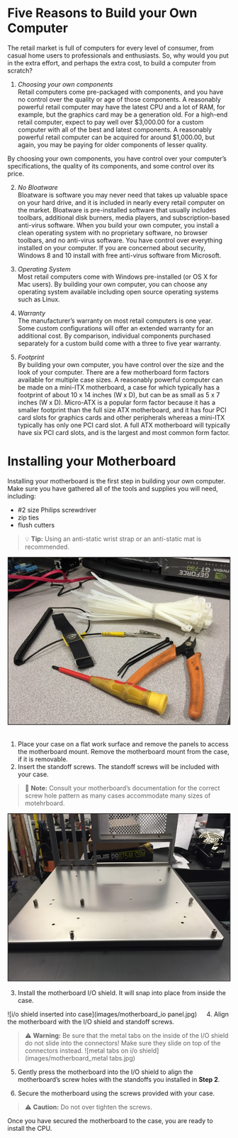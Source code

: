 # Five Reasons to Build your Own Computer

The retail market is full of computers for every level of consumer, from casual home users to professionals and enthusiasts. So, why would you put in the extra effort, and perhaps the extra cost, to build a computer from scratch? 

1.	*Choosing your own components*  
Retail computers come pre-packaged with components, and you have no control over the quality or age of those components. A reasonably powerful retail computer may have the latest CPU and a lot of RAM, for example, but the graphics card may be a generation old. For a high-end retail computer, expect to pay well over $3,000.00 for a custom computer with all of the best and latest components. A reasonably powerful retail computer can be acquired for around $1,000.00, but again, you may be paying for older components of lesser quality.

By choosing your own components, you have control over your computer’s specifications, the quality of its components, and some control over its price.

2.	*No Bloatware*  
Bloatware is software you may never need that takes up valuable space on your hard drive, and it is included in nearly every retail computer on the market. Bloatware is pre-installed software that usually includes toolbars, additional disk burners, media players, and subscription-based anti-virus software. 
When you build your own computer, you install a clean operating system with no proprietary software, no browser toolbars, and no anti-virus software. You have control over everything installed on your computer. If you are concerned about security, Windows 8 and 10 install with free anti-virus software from Microsoft.

3.	*Operating System*  
Most retail computers come with Windows pre-installed (or OS X for Mac users). By building your own computer, you can choose any operating system available including open source operating systems such as Linux.

4.	*Warranty*  
The manufacturer’s warranty on most retail computers is one year. Some custom configurations will offer an extended warranty for an additional cost. By comparison, individual components purchased separately for a custom build come with a three to five year warranty. 

5.	*Footprint*  
By building your own computer, you have control over the size and the look of your computer. There are a few motherboard form factors available for multiple case sizes. A reasonably powerful computer can be made on a mini-ITX motherboard, a case for which typically has a footprint of about 10 x 14 inches (W x D), but can be as small as 5 x 7 inches (W x D). Micro-ATX is a popular form factor because it has a smaller footprint than the full size ATX motherboard, and it has four PCI card slots for graphics cards and other peripherals whereas a mini-ITX typically has only one PCI card slot. A full ATX motherboard will typically have six PCI card slots, and is the largest and most common form factor.


# Installing your Motherboard

Installing your motherboard is the first step in building your own computer. Make sure you have gathered all of the tools and supplies you will need, including:
-	#2 size Philips screwdriver
-	zip ties
-	flush cutters 
> :bulb: **Tip:** Using an anti-static wrist strap or an anti-static mat is recommended.

 ![picture of listed tools](images/motherboard_tools.jpg)
  
1.	Place your case on a flat work surface and remove the panels to access the motherboard mount. Remove the motherboard mount from the case, if it is removable. 
2.	Insert the standoff screws. The standoff screws will be included with your case.
> :memo: **Note:** Consult your motherboard’s documentation for the correct screw hole pattern as many cases accommodate many sizes of motehrboard.
  
 ![standoff screws inserted into computer case](images/motherboard_standoff.jpg)
 
3.	Install the motherboard I/O shield. It will snap into place from inside the case.
  
![i/o shield inserted into case](images/motherboard_io panel.jpg)
 
4.	Align the motherboard with the I/O shield and standoff screws. 

> :warning: **Warning:** Be sure that the metal tabs on the inside of the I/O shield do not slide into the connectors! Make sure they slide on top of the connectors instead. 
 ![metal tabs on i/o shield](images/motherboard_metal tabs.jpg)

5.	Gently press the motherboard into the I/O shield to align the motherboard’s screw holes with the standoffs you installed in **Step 2**.

6.	Secure the motherboard using the screws provided with your case. 
> :warning: **Caution:** Do not over tighten the screws.
 
Once you have secured the motherboard to the case, you are ready to install the CPU. 


